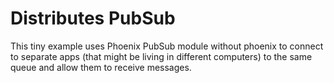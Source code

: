 # Distributes PubSub
This tiny example uses Phoenix PubSub module without phoenix to connect to separate apps (that might be living in different computers)
to the same queue and allow them to receive messages.

